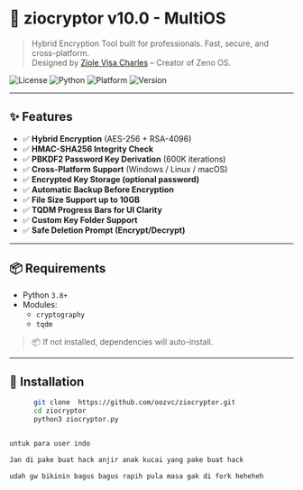 # 🔐 ziocryptor v10.0 - MultiOS

> Hybrid Encryption Tool built for professionals. Fast, secure, and cross-platform.  
> Designed by [Ziole Visa Charles](https://github.com/ziolereal) – Creator of Zeno OS.

![License](https://img.shields.io/badge/license-MIT-blue.svg)
![Python](https://img.shields.io/badge/python-3.8+-brightgreen.svg)
![Platform](https://img.shields.io/badge/platform-Windows%20%7C%20Linux%20%7C%20macOS-yellow.svg)
![Version](https://img.shields.io/badge/version-v10.0--multiOS-purple)

---


## ✨ Features

- ✅ **Hybrid Encryption** (AES-256 + RSA-4096)
- ✅ **HMAC-SHA256 Integrity Check**
- ✅ **PBKDF2 Password Key Derivation** (600K iterations)
- ✅ **Cross-Platform Support** (Windows / Linux / macOS)
- ✅ **Encrypted Key Storage (optional password)**
- ✅ **Automatic Backup Before Encryption**
- ✅ **File Size Support up to 10GB**
- ✅ **TQDM Progress Bars for UI Clarity**
- ✅ **Custom Key Folder Support**
- ✅ **Safe Deletion Prompt (Encrypt/Decrypt)**

---

## 📦 Requirements

- Python `3.8+`
- Modules:
  - `cryptography`
  - `tqdm`

> 📦 If not installed, dependencies will auto-install.

---

## 🚀 Installation

```bash
      git clone  https://github.com/oozvc/ziocryptor.git
      cd ziocryptor
      python3 ziocryptor.py


untuk para user indo

Jan di pake buat hack anjir anak kucai yang pake buat hack 

udah gw bikinin bagus bagus rapih pula masa gak di fork heheheh